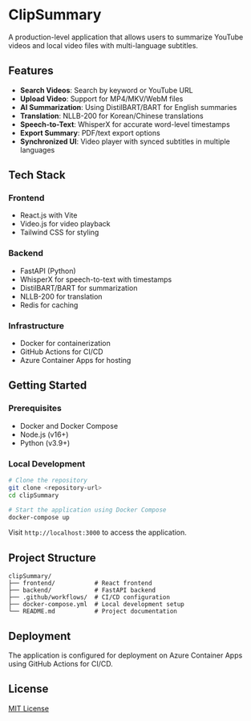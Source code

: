 # ClipSummary

A production-level application that allows users to summarize YouTube videos and local video files with multi-language subtitles.

## Features

- **Search Videos**: Search by keyword or YouTube URL
- **Upload Video**: Support for MP4/MKV/WebM files
- **AI Summarization**: Using DistilBART/BART for English summaries
- **Translation**: NLLB-200 for Korean/Chinese translations
- **Speech-to-Text**: WhisperX for accurate word-level timestamps
- **Export Summary**: PDF/text export options
- **Synchronized UI**: Video player with synced subtitles in multiple languages

## Tech Stack

### Frontend
- React.js with Vite
- Video.js for video playback
- Tailwind CSS for styling

### Backend
- FastAPI (Python)
- WhisperX for speech-to-text with timestamps
- DistilBART/BART for summarization
- NLLB-200 for translation
- Redis for caching

### Infrastructure
- Docker for containerization
- GitHub Actions for CI/CD
- Azure Container Apps for hosting

## Getting Started

### Prerequisites
- Docker and Docker Compose
- Node.js (v16+)
- Python (v3.9+)

### Local Development
```bash
# Clone the repository
git clone <repository-url>
cd clipSummary

# Start the application using Docker Compose
docker-compose up
```

Visit `http://localhost:3000` to access the application.

## Project Structure
```
clipSummary/
├── frontend/           # React frontend
├── backend/            # FastAPI backend
├── .github/workflows/  # CI/CD configuration
├── docker-compose.yml  # Local development setup
└── README.md           # Project documentation
```

## Deployment

The application is configured for deployment on Azure Container Apps using GitHub Actions for CI/CD.

## License

[MIT License](LICENSE)
